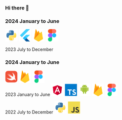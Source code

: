 ### Hi there 👋

<!--
**aknurkappar/aknurkappar** is a ✨ _special_ ✨ repository because its `README.md` (this file) appears on your GitHub profile.

Here are some ideas to get you started:

- 🔭 I’m currently working on ...
- 🌱 I’m currently learning ...
- 👯 I’m looking to collaborate on ...
- 🤔 I’m looking for help with ...
- 💬 Ask me about ...
- 📫 How to reach me: ...
- 😄 Pronouns: ...
- ⚡ Fun fact: ...
-->

<h3>2024 January to June</h3>
<div>
<img src="assets/python-original.svg" width="40"/>
<img src="assets/flutterio-icon.svg" width="40"/>
<img src="assets/firebase-icon.svg" width="40"/>
<img src="assets/figma-icon.svg" width="40"/>
</div>

2023 July to December
<h3>2024 January to June</h3>
<div>
<img src="assets/swift-original.svg" width="40"/>
<img src="assets/firebase-icon.svg" width="40"/>
<img src="assets/figma-icon.svg" width="40"/>
</div>
2023 January to June
<img src="assets/angular.svg" width="40"/>
<img src="assets/typescript-original.svg" width="40"/>
<img src="assets/android-original-wordmark.svg" width="40"/>
<img src="assets/firebase-icon.svg" width="40"/>
<img src="assets/figma-icon.svg" width="40"/>

2022 July to December
<img src="assets/python-original.svg" width="40"/>
<img src="assets/javascript-original.svg" width="40"/>